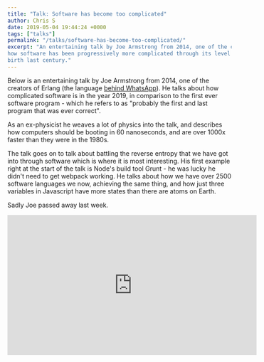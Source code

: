 ```yaml
---
title: "Talk: Software has become too complicated"
author: Chris S
date: 2019-05-04 19:44:24 +0000
tags: ["talks"]
permalink: "/talks/software-has-become-too-complicated/"
excerpt: "An entertaining talk by Joe Armstrong from 2014, one of the creators of Erlang, discussing 
how software has been progressively more complicated through its level of abstractions since the 
birth last century."
---
```

Below is an entertaining talk by Joe Armstrong from 2014, one of the creators of Erlang (the language [behind WhatsApp][1]). He talks about how complicated software is in the year 2019, in comparison to the first ever software program - which he refers to as "probably the first and last program that was ever correct".

As an ex-physicist he weaves a lot of physics into the talk, and describes how computers should be booting in 60 nanoseconds, and are over 1000x faster than they were in the 1980s.

The talk goes on to talk about battling the reverse entropy that we have got into through software which is where it is most interesting. His first example right at the start of the talk is Node's build tool Grunt - he was lucky he didn't need to get webpack working. He talks about how we have over 2500 software languages we now, achieving the same thing, and how just three variables in Javascript have more states than there are atoms on Earth.

Sadly Joe passed away last week.

<iframe width="560" height="315" src="https://www.youtube.com/embed/lKXe3HUG2l4" frameborder="0" allow="accelerometer; autoplay; encrypted-media; gyroscope; picture-in-picture" allowfullscreen></iframe>

[1]: https://www.wired.com/2015/09/whatsapp-serves-900-million-users-50-engineers/